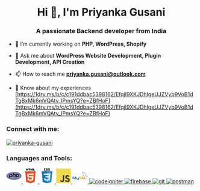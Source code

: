 <h1 align="center">Hi 👋, I'm Priyanka Gusani</h1>
<h3 align="center">A passionate Backend developer from India</h3>

- 🔭 I’m currently working on **PHP, WordPress, Shopify**

- 💬 Ask me about **WordPress Website Development, Plugin Development, API Creation**

- 📫 How to reach me **priyanka.gusani@outlook.com**

- 📄 Know about my experiences [https://1drv.ms/b/c/c191ddbac5398162/EfqjI9XKJDhIgeUJZVyb9VoB1dTgBxMk6mVQAtv_IPmsYQ?e=ZBfHoF](https://1drv.ms/b/c/c191ddbac5398162/EfqjI9XKJDhIgeUJZVyb9VoB1dTgBxMk6mVQAtv_IPmsYQ?e=ZBfHoF)

<h3 align="left">Connect with me:</h3>
<p align="left">
<a href="https://linkedin.com/in/priyanka-gusani" target="blank"><img align="center" src="https://raw.githubusercontent.com/rahuldkjain/github-profile-readme-generator/master/src/images/icons/Social/linked-in-alt.svg" alt="priyanka-gusani" height="30" width="40" /></a>
</p>

<h3 align="left">Languages and Tools:</h3>
<p align="left"> <a href="https://www.php.net" target="_blank" rel="noreferrer"> <img src="https://raw.githubusercontent.com/devicons/devicon/master/icons/php/php-original.svg" alt="php" width="40" height="40"/> </a> <a href="https://www.w3.org/html/" target="_blank" rel="noreferrer"> <img src="https://raw.githubusercontent.com/devicons/devicon/master/icons/html5/html5-original-wordmark.svg" alt="html5" width="40" height="40"/> </a> <a href="https://www.w3schools.com/css/" target="_blank" rel="noreferrer"> <img src="https://raw.githubusercontent.com/devicons/devicon/master/icons/css3/css3-original-wordmark.svg" alt="css3" width="40" height="40"/> </a> <a href="https://developer.mozilla.org/en-US/docs/Web/JavaScript" target="_blank" rel="noreferrer"> <img src="https://raw.githubusercontent.com/devicons/devicon/master/icons/javascript/javascript-original.svg" alt="javascript" width="40" height="40"/> </a> <a href="https://www.mysql.com/" target="_blank" rel="noreferrer"> <img src="https://raw.githubusercontent.com/devicons/devicon/master/icons/mysql/mysql-original-wordmark.svg" alt="mysql" width="40" height="40"/> </a> <a href="https://codeigniter.com" target="_blank" rel="noreferrer"> <img src="https://cdn.worldvectorlogo.com/logos/codeigniter.svg" alt="codeigniter" width="40" height="40"/> </a> <a href="https://firebase.google.com/" target="_blank" rel="noreferrer"> <img src="https://www.vectorlogo.zone/logos/firebase/firebase-icon.svg" alt="firebase" width="40" height="40"/> </a> <a href="https://git-scm.com/" target="_blank" rel="noreferrer"> <img src="https://www.vectorlogo.zone/logos/git-scm/git-scm-icon.svg" alt="git" width="40" height="40"/> </a> <a href="https://postman.com" target="_blank" rel="noreferrer"> <img src="https://www.vectorlogo.zone/logos/getpostman/getpostman-icon.svg" alt="postman" width="40" height="40"/> </a> </p>

